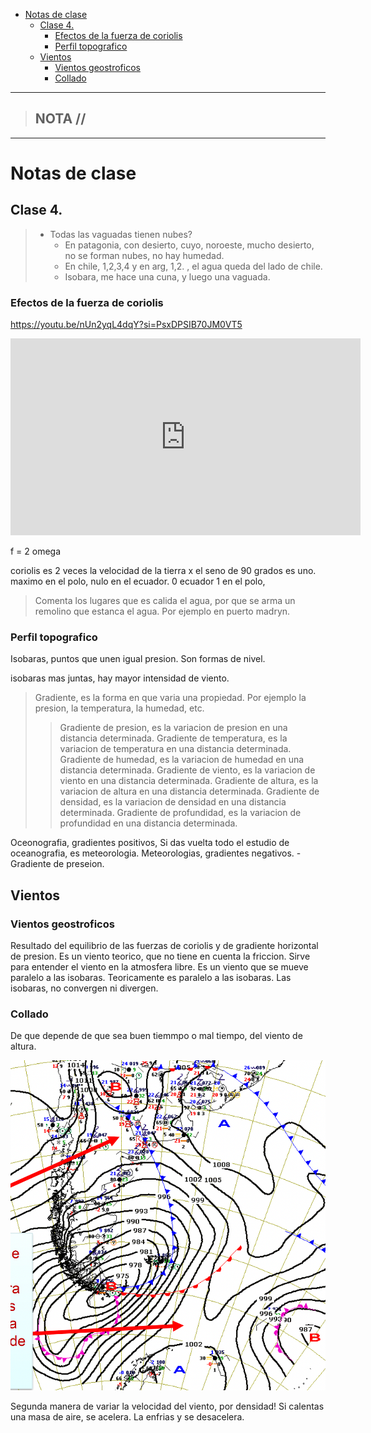 - [Notas de clase](#notas-de-clase)
  - [Clase 4.](#clase-4)
    - [Efectos de la fuerza de coriolis](#efectos-de-la-fuerza-de-coriolis)
    - [Perfil topografico](#perfil-topografico)
  - [Vientos](#vientos)
    - [Vientos geostroficos](#vientos-geostroficos)
    - [Collado](#collado)


-----------------
> NOTA //  
> - 
--------------------
# Notas de clase

## Clase 4.

>  -  Todas las vaguadas tienen nubes?
>     -  En patagonia, con desierto, cuyo, noroeste, mucho desierto, no se forman nubes, no hay humedad.
>     -  En chile, 1,2,3,4 y en arg, 1,2. , el agua queda del lado de chile.
>     -  Isobara, me hace una cuna, y luego una vaguada.


### Efectos de la fuerza de coriolis


https://youtu.be/nUn2yqL4dqY?si=PsxDPSIB70JM0VT5

<iframe width="560" height="315" src="https://www.youtube.com/embed/nUn2yqL4dqY?si=PsxDPSIB70JM0VT5" title="YouTube video player" frameborder="0" allow="accelerometer; autoplay; clipboard-write; encrypted-media; gyroscope; picture-in-picture; web-share" referrerpolicy="strict-origin-when-cross-origin" allowfullscreen></iframe>


f = 2 omega 

coriolis es 2 veces la velocidad de la tierra x el seno de 90 grados es uno. maximo en el polo, nulo en el ecuador. 0 ecuador 1 en el polo,

> Comenta los lugares que es calida el agua, por que se arma un remolino que estanca el agua.
> Por ejemplo en puerto madryn.



### Perfil topografico


Isobaras, puntos que unen igual presion.
Son formas de nivel.

isobaras mas juntas, hay mayor intensidad de viento.



> Gradiente, es la forma en que varia una propiedad. Por ejemplo la presion, la temperatura, la humedad, etc.
> > Gradiente de presion, es la variacion de presion en una distancia determinada.
> > Gradiente de temperatura, es la variacion de temperatura en una distancia determinada.
> > Gradiente de humedad, es la variacion de humedad en una distancia determinada.
> > Gradiente de viento, es la variacion de viento en una distancia determinada.
> > Gradiente de altura, es la variacion de altura en una distancia determinada.
> > Gradiente de densidad, es la variacion de densidad en una distancia determinada.
> > Gradiente de profundidad, es la variacion de profundidad en una distancia determinada.

Oceonografia, gradientes positivos, 
Si das vuelta todo el estudio de oceanografia, es meteorologia.
Meteorologias, gradientes negativos. - Gradiente de preseion.


## Vientos

### Vientos geostroficos

Resultado del equilibrio de las fuerzas de coriolis y de gradiente horizontal  de presion.
Es un viento teorico, que no tiene en cuenta la friccion.
Sirve para entender el viento en la atmosfera libre.
Es un viento que se mueve paralelo a las isobaras.
Teoricamente es paralelo a las isobaras.
Las isobaras, no convergen ni divergen.


### Collado

De que depende de que sea buen tiemmpo o mal tiempo, del viento de altura.


![alt text](<Screenshot by Dropbox Capture.png>)




Segunda manera de variar la velocidad del viento, por densidad!
Si calentas una masa de aire, se acelera.
La enfrias y se desacelera.




